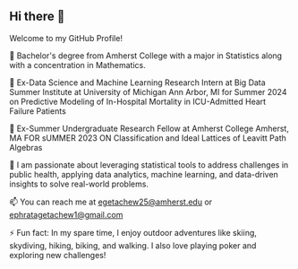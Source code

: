 ## Hi there 👋

Welcome to my GitHub Profile!

🏫 Bachelor's degree from Amherst College with a major in Statistics along with a concentration in Mathematics.

🌱 Ex-Data Science and Machine Learning Research Intern at Big Data Summer Institute at University of Michigan Ann Arbor, MI for Summer 2024 on Predictive Modeling of In-Hospital Mortality in ICU-Admitted Heart Failure Patients

🌱 Ex-Summer Undergraduate Research Fellow at Amherst College Amherst, MA FOR sUMMER 2023 ON Classification and Ideal Lattices of Leavitt Path Algebras

🌱 I am passionate about leveraging statistical tools to address challenges in public health, applying data analytics, machine learning, and data-driven insights to solve real-world problems.

📫 You can reach me at egetachew25@amherst.edu or ephratagetachew1@gmail.com

⚡ Fun fact: In my spare time, I enjoy outdoor adventures like skiing, skydiving, hiking, biking, and walking. I also love playing poker and exploring new challenges!
